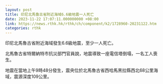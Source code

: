 ```yaml
---
layout: post
title: 印尼北馬魯古省附近海域6.6級地震一人死亡
date: 2023-11-22 17:07:11.000000000 +08:00
link: https://news.rthk.hk/rthk/ch/component/k2/1728960-20231122.htm
categories: rthk
---
```


印尼北馬魯古省附近海域發生6.6級地震，至少一人死亡。

北馬魯古省特爾納特市抗災部門官員說，地震導致一座電信塔倒塌，一名工人喪生。

地震在當地上午9時48分發生，震央位於北馬魯古省西哈馬黑拉縣西北68公里海域，震源深度109公里。

